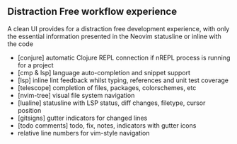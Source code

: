 ## Distraction Free workflow experience

A clean UI provides for a distraction free development experience, with only the essential information presented in the Neovim statusline or inline with the code

* [conjure] automatic Clojure REPL connection if nREPL process is running for a project
* [cmp & lsp] language auto-completion and snippet support
* [lsp] inline lint feedback whilst typing, references and unit test coverage
* [telescope] completion of files, packages, colorschemes, etc
* [nvim-tree] visual file system navigation
* [lualine] statusline with LSP status, diff changes, filetype, cursor position
* [gitsigns] gutter indicators for changed lines
* [todo comments] todo, fix, notes, indicators with gutter icons
* relative line numbers for vim-style navigation

<!-- TODO: add screenshots of features -->
